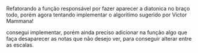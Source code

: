 Refatorando a função responsável por fazer aparecer a diatonica no braço todo, porém agora tentando implementar o algoritimo sugerido por Victor Mammana!

consegui implementar, porém ainda preciso adicionar na função algo que faça desaparecer as notas que não desejo ver, para conseguir alterar entre as escalas. 